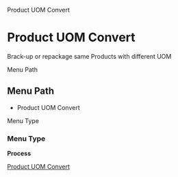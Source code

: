 
Product UOM Convert
# Product UOM Convert


Brack-up or repackage same Products with different UOM

Menu Path
## Menu Path



- Product UOM Convert

Menu Type
### Menu Type

**Process**


[Product UOM Convert](functional-guide/process/process-m_product_uomconvert.md)